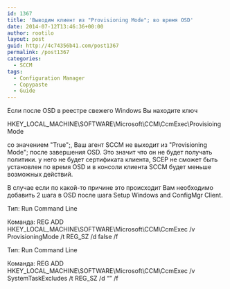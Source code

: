 ```yaml
---
id: 1367
title: 'Выводим клиент из "Provisioning Mode"; во время OSD'
date: 2014-07-12T13:46:36+00:00
author: rootilo
layout: post
guid: http://4c74356b41.com/post1367
permalink: /post1367
categories:
  - SCCM
tags:
  - Configuration Manager
  - Copypaste
  - Guide
---
```

Если после OSD в реестре свежего Windows Вы находите ключ
  
HKEY\_LOCAL\_MACHINE\SOFTWARE\Microsoft\CCM\CcmExec\ProvisioingMode
  
со значением "True";, Ваш агент SCCM не выходит из "Provisioning Mode"; после завершения OSD. Это значит что он не будет получать политики. у него не будет сертификата клиента, SCEP не сможет быть установлен по время OSD и в консоли клиента SCCM будет меньше возможных действий.

В случае если по какой-то причине это происходит Вам необходимо добавить 2 шага в OSD после шага Setup Windows and ConfigMgr Client.
  
Тип: Run Command Line
  
Команда: REG ADD HKEY\_LOCAL\_MACHINE\SOFTWARE\Microsoft\CCM\CcmExec /v ProvisioningMode /t REG_SZ /d false /f

Тип: Run Command Line
  
Команда: REG ADD HKEY\_LOCAL\_MACHINE\SOFTWARE\Microsoft\CCM\CcmExec /v SystemTaskExcludes /t REG_SZ /d “” /f